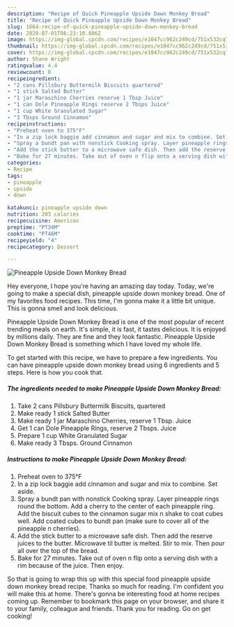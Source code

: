 ```yaml
---
description: "Recipe of Quick Pineapple Upside Down Monkey Bread"
title: "Recipe of Quick Pineapple Upside Down Monkey Bread"
slug: 1664-recipe-of-quick-pineapple-upside-down-monkey-bread
date: 2020-07-01T06:23:10.886Z
image: https://img-global.cpcdn.com/recipes/e1047cc962c249cd/751x532cq70/pineapple-upside-down-monkey-bread-recipe-main-photo.jpg
thumbnail: https://img-global.cpcdn.com/recipes/e1047cc962c249cd/751x532cq70/pineapple-upside-down-monkey-bread-recipe-main-photo.jpg
cover: https://img-global.cpcdn.com/recipes/e1047cc962c249cd/751x532cq70/pineapple-upside-down-monkey-bread-recipe-main-photo.jpg
author: Shane Wright
ratingvalue: 4.4
reviewcount: 8
recipeingredient:
- "2 cans Pillsbury Buttermilk Biscuits quartered"
- "1 stick Salted Butter"
- "1 jar Maraschino Cherries reserve 1 Tbsp Juice"
- "1 can Dole Pineapple Rings reserve 2 Tbsps Juice"
- "1 cup White Granulated Sugar"
- "3 Tbsps Ground Cinnamon"
recipeinstructions:
- "Preheat oven to 375°F"
- "In a zip lock baggie add cinnamon and sugar and mix to combine. Set aside."
- "Spray a bundt pan with nonstick Cooking spray. Layer pineapple rings round the bottom. Add a cherry to the center of each pineapple ring. Add the biscuit cubes to the cinnamon sugar mix n shake to coat cubes well. Add coated cubes to bundt pan (make sure to cover all of the pineapple n cherries)."
- "Add the stick butter to a microwave safe dish. Then add the reserve juices to the butter. Microwave til butter is melted. Stir to mix. Then pour all over the top of the bread."
- "Bake for 27 minutes. Take out of oven n flip onto a serving dish with a rim because of the juice. Then enjoy."
categories:
- Recipe
tags:
- pineapple
- upside
- down

katakunci: pineapple upside down 
nutrition: 203 calories
recipecuisine: American
preptime: "PT34M"
cooktime: "PT46M"
recipeyield: "4"
recipecategory: Dessert

---
```



![Pineapple Upside Down Monkey Bread](https://img-global.cpcdn.com/recipes/e1047cc962c249cd/751x532cq70/pineapple-upside-down-monkey-bread-recipe-main-photo.jpg)

Hey everyone, I hope you're having an amazing day today. Today, we're going to make a special dish, pineapple upside down monkey bread. One of my favorites food recipes. This time, I'm gonna make it a little bit unique. This is gonna smell and look delicious.



Pineapple Upside Down Monkey Bread is one of the most popular of recent trending meals on earth. It's simple, it is fast, it tastes delicious. It is enjoyed by millions daily. They are fine and they look fantastic. Pineapple Upside Down Monkey Bread is something which I have loved my whole life.


To get started with this recipe, we have to prepare a few ingredients. You can have pineapple upside down monkey bread using 6 ingredients and 5 steps. Here is how you cook that.

<!--inarticleads1-->

##### The ingredients needed to make Pineapple Upside Down Monkey Bread:

1. Take 2 cans Pillsbury Buttermilk Biscuits, quartered
1. Make ready 1 stick Salted Butter
1. Make ready 1 jar Maraschino Cherries, reserve 1 Tbsp. Juice
1. Get 1 can Dole Pineapple Rings, reserve 2 Tbsps. Juice
1. Prepare 1 cup White Granulated Sugar
1. Make ready 3 Tbsps. Ground Cinnamon




<!--inarticleads2-->

##### Instructions to make Pineapple Upside Down Monkey Bread:

1. Preheat oven to 375°F
1. In a zip lock baggie add cinnamon and sugar and mix to combine. Set aside.
1. Spray a bundt pan with nonstick Cooking spray. Layer pineapple rings round the bottom. Add a cherry to the center of each pineapple ring. Add the biscuit cubes to the cinnamon sugar mix n shake to coat cubes well. Add coated cubes to bundt pan (make sure to cover all of the pineapple n cherries).
1. Add the stick butter to a microwave safe dish. Then add the reserve juices to the butter. Microwave til butter is melted. Stir to mix. Then pour all over the top of the bread.
1. Bake for 27 minutes. Take out of oven n flip onto a serving dish with a rim because of the juice. Then enjoy.




So that is going to wrap this up with this special food pineapple upside down monkey bread recipe. Thanks so much for reading. I'm confident you will make this at home. There's gonna be interesting food at home recipes coming up. Remember to bookmark this page on your browser, and share it to your family, colleague and friends. Thank you for reading. Go on get cooking!
